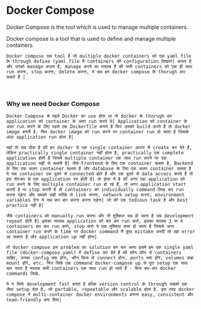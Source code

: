 # Docker Compose

Docker Compose is the tool which is used to manage multiple containers.

Docker compose is a tool that is used to define and manage multiple containers.

```Docker compose एक tool है जो multiple docker containers को एक yaml file के through define (yaml file मैं containers की configuration लिखना) करता है और उनको manage करता है, manage करने का मतलब है की सभी containers को एक ही साथ run करना, stop करना, delete करना, ये सब हम docker compose के thorugh कर सकते हैं |```

<br>

### Why we need Docker Compose

```Docker Compose से पहले Docker का use होता था तो docker के thorugh हम application को container के अंदर run करते थे| Application को container के अंदर run करने के लिए पहले एक Dockerfile बनाते हैं फिर उसको build करते हैं तो docker image बनती है, फिर docker image को run करने पर container run हो जाता है जिसके अंदर application run होता है|```

```यहाँ तो सब ठीक है की हम docker से एक single container आराम से create कर देते हैं, लेकिन practically single container नहीं होता है, practically एक complete application होती हैं जिसमे multiple container एक साथ run करने पर एक application सही से चलती है| जैसे Frontend के लिए एक container चलता है, Backend के लिए एक अलग container चलता है और database के लिए एक अलग container चलता है ये सब container एक दूसरे से connected होते हैं और एक दूसरे से data access करते हैं तो इस सेटअप से एक application रन होती है| तो होता ये है की अगर एक application को run करने के लिए multiple container run हो रहे हैं, तो अगर application start करनी है या stop करनी है तो containers को individually command लिख कर run करना पड़ेगा और सबको सही तरीके से link करना, network setup करना, environment variables देना ये सब बार बार करना करना पड़ेगा| जो की एक tedious task है और best practice नहीं है|```

```जैसे containers को manually run करना और भी मुश्किल जब हो जाता है जब development repeat होती है| इसका मतलब application को बार बार run करो, इसका मतलब 3 या 4 containers बार बार run करो, stop करो ये एक मुश्किल काम हो जाता है जिससे अगर container run करने के time पर docker command मैं कुछ mistake करदी तो वहां error आ सकता है और application up नहीं होगा|```

```तो docker compose इस problem का solution बन कर आया इसमें हम एक single yaml file (docker-compose.yaml) में define कर देते हैं की कौन कौन से containers चाहिए, उनका config क्या होगा, कौन किस से connect होगा, ports क्या होंगे, volumes कहा mount होंगे, etc. फिर सिर्फ एक command docker-compose up से पूरा setup एक साथ चल जाता है मतलब सभी containers एक साथ run हो जाते हैं - बिना बार-बार docker commands लिखे.```

```ये न सिर्फ development fast बनता है बल्कि version control के through सबको एक जैसा setup देता है, जो portable, repeatable और scalable होता है. इस तरह docker compose ने multi-container docker environments बनाना easy, consistent और team-friendly बना दिया|```

